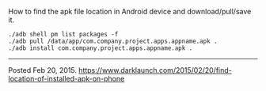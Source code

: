 How to find the apk file location in Android device and download/pull/save it.

```
./adb shell pm list packages -f
./adb pull /data/app/com.company.project.apps.appname.apk .
./adb install com.company.project.apps.appname.apk .
```

---

Posted Feb 20, 2015.
https://www.darklaunch.com/2015/02/20/find-location-of-installed-apk-on-phone